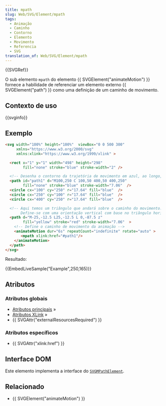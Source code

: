 ```yaml
---
title: mpath
slug: Web/SVG/Element/mpath
tags:
  - Animação
  - Caminho
  - Contorno
  - Elemento
  - Movimento
  - Referencia
  - SVG
translation_of: Web/SVG/Element/mpath
---
```

{{SVGRef}}

O sub elemento `mpath` do elemento {{ SVGElement("animateMotion") }} fornece a habilidade de referenciar um elemento externo {{ SVGElement("path") }} como uma definição de um caminho de movimento.

## Contexto de uso

{{svginfo}}

## Exemplo

```html
<svg width="100%" height="100%"  viewBox="0 0 500 300"
     xmlns="https://www.w3.org/2000/svg"
     xmlns:xlink="https://www.w3.org/1999/xlink" >

  <rect x="1" y="1" width="498" height="298"
        fill="none" stroke="blue" stroke-width="2" />

  <!-- Desenha o contorno da trajetória de movimento em azul, ao longo, com três pequenos círculos: inicio, meio e fim. -->
  <path id="path1" d="M100,250 C 100,50 400,50 400,250"
        fill="none" stroke="blue" stroke-width="7.06"  />
  <circle cx="100" cy="250" r="17.64" fill="blue"  />
  <circle cx="250" cy="100" r="17.64" fill="blue"  />
  <circle cx="400" cy="250" r="17.64" fill="blue"  />

  <!-- Aqui temos um triângulo que andará sobre o caminho do movimento.
       Define-se com uma orientação vertical com base no triângulo horizontalmente centralizado logo acima da origem. -->
  <path d="M-25,-12.5 L25,-12.5 L 0,-87.5 z"
        fill="yellow" stroke="red" stroke-width="7.06"  >
    <!-- Define o caminho de movimento da animação -->
    <animateMotion dur="6s" repeatCount="indefinite" rotate="auto" >
       <mpath xlink:href="#path1"/>
    </animateMotion>
  </path>
</svg>
```

Resultado:

{{EmbedLiveSample("Example",250,165)}}

## Atributos

### Atributos globais

- [Atributos principais](/pt-BR/SVG/Attribute#Core) »
- [Atributos XLink](/pt-BR/SVG/Attribute#XLink) »
- {{ SVGAttr("externalResourcesRequired") }}

### Atributos específicos

- {{ SVGAttr("xlink:href") }}

## Interface DOM

Este elemento implementa a interface do [`SVGMPathElement`](/pt-BR/DOM/SVGMPathElement).

## Relacionado

- {{ SVGElement("animateMotion") }}
